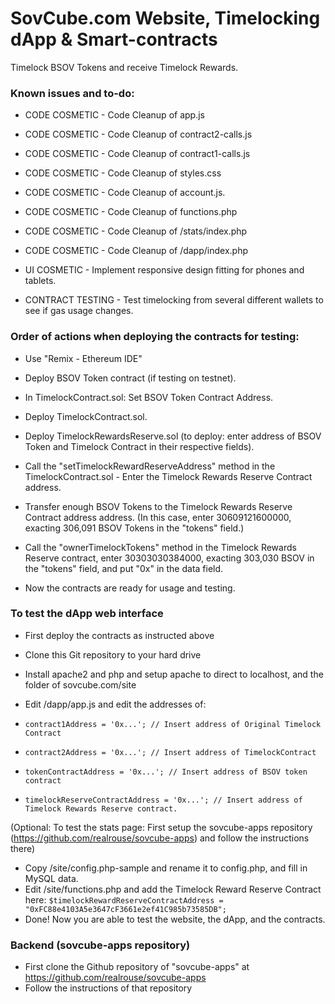 # SovCube.com Website, Timelocking dApp & Smart-contracts

Timelock BSOV Tokens and receive Timelock Rewards.

### Known issues and to-do:


- CODE COSMETIC - Code Cleanup of app.js
- CODE COSMETIC - Code Cleanup of contract2-calls.js
- CODE COSMETIC - Code Cleanup of contract1-calls.js
- CODE COSMETIC - Code Cleanup of styles.css
- CODE COSMETIC - Code Cleanup of account.js.
- CODE COSMETIC - Code Cleanup of functions.php
- CODE COSMETIC - Code Cleanup of /stats/index.php
- CODE COSMETIC - Code Cleanup of /dapp/index.php

- UI COSMETIC - Implement responsive design fitting for phones and tablets.
- CONTRACT TESTING - Test timelocking from several different wallets to see if gas usage changes.


### Order of actions when deploying the contracts for testing:
- Use "Remix - Ethereum IDE"
- Deploy BSOV Token contract (if testing on testnet).
- In TimelockContract.sol: Set BSOV Token Contract Address.
- Deploy TimelockContract.sol.
- Deploy TimelockRewardsReserve.sol (to deploy: enter address of BSOV Token and Timelock Contract in their respective fields).
- Call the "setTimelockRewardReserveAddress" method in the TimelockContract.sol - Enter the Timelock Rewards Reserve Contract address.
- Transfer enough BSOV Tokens to the Timelock Rewards Reserve Contract address address. (In this case, enter 30609121600000, exacting 306,091 BSOV Tokens in the "tokens" field.)
- Call the "ownerTimelockTokens" method in the Timelock Rewards Reserve contract, enter 30303030384000, exacting 303,030 BSOV in the "tokens" field, and put "0x" in the data field.

- Now the contracts are ready for usage and testing.

### To test the dApp web interface
- First deploy the contracts as instructed above
- Clone this Git repository to your hard drive
- Install apache2 and php and setup apache to direct to localhost, and the folder of sovcube.com/site
- Edit /dapp/app.js and edit the addresses of:

- `contract1Address = '0x...'; // Insert address of Original Timelock Contract`
- `contract2Address = '0x...'; // Insert address of TimelockContract`
- `tokenContractAddress = '0x...'; // Insert address of BSOV token contract`
- `timelockReserveContractAddress = '0x...'; // Insert address of Timelock Rewards Reserve contract.`

(Optional: To test the stats page: First setup the sovcube-apps repository (https://github.com/realrouse/sovcube-apps) and follow the instructions there)
- Copy /site/config.php-sample and rename it to config.php, and fill in MySQL data.
- Edit /site/functions.php and add the Timelock Reward Reserve Contract here: `$timelockRewardReserveContractAddress = "0xFC88e4103A5e3647cF3661e2ef41C985b73585DB";
`
- Done! Now you are able to test the website, the dApp, and the contracts.

### Backend (sovcube-apps repository)
- First clone the Github repository of "sovcube-apps" at https://github.com/realrouse/sovcube-apps
- Follow the instructions of that repository


